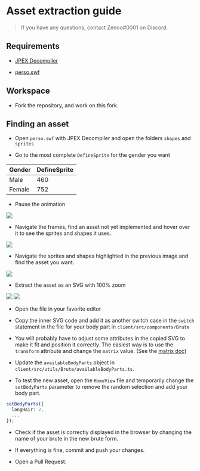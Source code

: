 # Asset extraction guide

> If you have any questions, contact Zenoo#0001 on Discord.

## Requirements

- [JPEX Decompiler](https://github.com/jindrapetrik/jpexs-decompiler)

- [perso.swf](https://gitlab.com/eternaltwin/labrute/labrute/-/raw/master/original-game/swf-original/perso.swf?inline=false)

## Workspace

- Fork the repository, and work on this fork.

## Finding an asset

- Open `perso.swf` with JPEX Decompiler and open the folders `shapes` and `sprites`

- Go to the most complete `DefineSprite` for the gender you want

Gender | DefineSprite
--- | ---
Male | 460
Female | 752

- Pause the animation

![](https://i.imgur.com/5cSfkvo.png)

- Navigate the frames, find an asset not yet implemented and hover over it to see the sprites and shapes it uses.

![](https://i.imgur.com/WshgezH.png)

- Navigate the sprites and shapes highlighted in the previous image and find the asset you want.

![](https://i.imgur.com/3Daljil.png)

- Extract the asset as an SVG with 100% zoom

![](https://i.imgur.com/x6z2jlC.png)
![](https://i.imgur.com/tygtA7z.png)

- Open the file in your favorite editor

- Copy the inner SVG code and add it as another switch case in the `switch` statement in the file for your body part in `client/src/components/Brute`

- You will probably have to adjust some attributes in the copied SVG to make it fit and position it correctly. The easiest way is to use the `transform` attribute and change the `matrix` value. (See the [matrix doc](https://developer.mozilla.org/en-US/docs/Web/CSS/transform-function/matrix))

- Update the `availableBodyParts` object in `client/src/utils/Brute/availableBodyParts.ts`.

- To test the new asset, open the `HomeView` file and temporarily change the `setBodyParts` parameter to remove the random selection and add your body part.

```ts
setBodyParts({
  longHair: 2,
  ...
});
```

- Check if the asset is correctly displayed in the browser by changing the name of your brute in the new brute form.

- If everything is fine, commit and push your changes.

- Open a Pull Request.